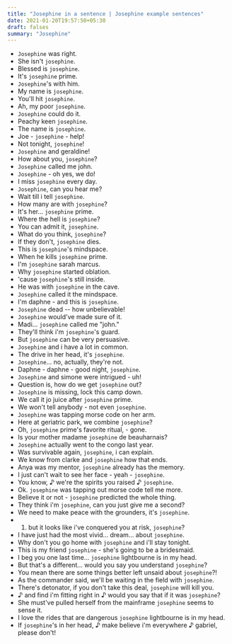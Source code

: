 ```yaml
---
title: "Josephine in a sentence | Josephine example sentences"
date: 2021-01-20T19:57:50+05:30
draft: falses
summary: "Josephine"
---
```

- `Josephine` was right.
- She isn't `josephine`.
- Blessed is `josephine`.
- It's `josephine` prime.
- `Josephine`'s with him.
- My name is `josephine`.
- You'll hit `josephine`.
- Ah, my poor `josephine`.
- `Josephine` could do it.
- Peachy keen `josephine`.
- The name is `josephine`.
- Joe - `josephine` - help!
- Not tonight, `josephine`!
- `Josephine` and geraldine!
- How about you, `josephine`?
- `Josephine` called me john.
- `Josephine` - oh yes, we do!
- I miss `josephine` every day.
- `Josephine`, can you hear me?
- Wait till i tell `josephine`.
- How many are with `josephine`?
- It's her... `josephine` prime.
- Where the hell is `josephine`?
- You can admit it, `josephine`.
- What do you think, `josephine`?
- If they don't, `josephine` dies.
- This is `josephine`'s mindspace.
- When he kills `josephine` prime.
- I'm `josephine` sarah marcus.
- Why `josephine` started oblation.
- 'cause `josephine`'s still inside.
- He was with `josephine` in the cave.
- `Josephine` called it the mindspace.
- I'm daphne - and this is `josephine`.
- `Josephine` dead -- how unbelievable!
- `Josephine` would've made sure of it.
- Madi... `josephine` called me "john."
- They'll think i'm `josephine`'s guard.
- But `josephine` can be very persuasive.
- `Josephine` and i have a lot in common.
- The drive in her head, it's `josephine`.
- `Josephine`... no, actually, they're not.
- Daphne - daphne - good night, `josephine`.
- `Josephine` and simone were intrigued - uh!
- Question is, how do we get `josephine` out?
- `Josephine` is missing, lock this camp down.
- We call it jo juice after `josephine` prime.
- We won't tell anybody - not even `josephine`.
- `Josephine` was tapping morse code on her arm.
- Here at geriatric park, we combine `josephine`?
- Oh, `josephine` prime's favorite ritual, - gone.
- Is your mother madame `josephine` de beauharnais?
- `Josephine` actually went to the congo last year.
- Was survivable again, `josephine`, i can explain.
- We know from clarke and `josephine` how that ends.
- Anya was my mentor, `josephine` already has the memory.
- I just can't wait to see her face - yeah - `josephine`.
- You know, ♪ we're the spirits you raised ♪ `josephine`.
- Ok. `josephine` was tapping out morse code tell me more.
- Believe it or not - `josephine` predicted the whole thing.
- They think i'm `josephine`, can you just give me a second?
- We need to make peace with the grounders, it's `josephine`.
- 1. but it looks like i've conquered you at risk, `josephine`?
- I have just had the most vivid... dream... about `josephine`.
- Why don't you go home with `josephine` and i'll stay tonight.
- This is my friend `josephine` - she's going to be a bridesmaid.
- I beg you one last time... `josephine` lightbourne is in my head.
- But that's a different... would you say you understand `josephine`?
- You mean there are some things better left unsaid about `josephine`?!
- As the commander said, we'll be waiting in the field with `josephine`.
- There's detonator, if you don't take this deal, `josephine` will kill you.
- ♪ and find i'm fitting right in ♪ would you say that if it was `josephine`?
- She must've pulled herself from the mainframe `josephine` seems to sense it.
- I love the rides that are dangerous `josephine` lightbourne is in my head.
- If `josephine`'s in her head, ♪ make believe i'm everywhere ♪ gabriel, please don't!
                 
